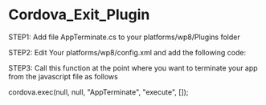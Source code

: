 Cordova_Exit_Plugin
===================
STEP1:
Add file AppTerminate.cs to your platforms/wp8/Plugins folder


STEP2:
Edit Your platforms/wp8/config.xml and add the following code:

  <feature name="AppTerminate">
      <param name="wp-package" value="AppTerminate" />
  </feature>


STEP3:
Call this function at the point where you want to terminate your app from the javascript file as follows

cordova.exec(null, null, "AppTerminate", "execute", []);
